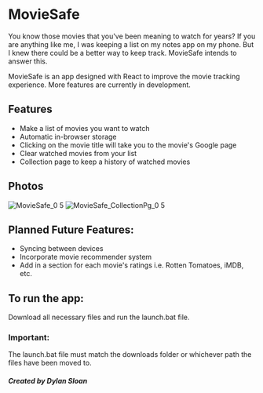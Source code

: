# MovieSafe

You know those movies that you've been meaning to watch for years? If you are anything like me, I was keeping a list on my notes app on my phone. But I knew there could be a better way to keep track. MovieSafe intends to answer this.

MovieSafe is an app designed with React to improve the movie tracking experience. More features are currently in development.

## Features

- Make a list of movies you want to watch
- Automatic in-browser storage
- Clicking on the movie title will take you to the movie's Google page
- Clear watched movies from your list
- Collection page to keep a history of watched movies

## Photos

![MovieSafe_0 5](https://user-images.githubusercontent.com/82912016/205323063-e7dc4a59-2e9e-4733-b7c5-694fd324f382.PNG)
![MovieSafe_CollectionPg_0 5](https://user-images.githubusercontent.com/82912016/205323098-f3e01765-a1e8-46d2-9f08-2d2190e5924c.PNG)

## Planned Future Features:

- Syncing between devices
- Incorporate movie recommender system
- Add in a section for each movie's ratings i.e. Rotten Tomatoes, iMDB, etc.

## To run the app:

Download all necessary files and run the launch.bat file.

### Important:

The launch.bat file must match the downloads folder or whichever path the files have been moved to.

##### Created by Dylan Sloan
